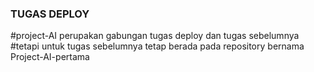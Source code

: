 ### TUGAS DEPLOY
#project-AI perupakan gabungan tugas deploy dan tugas sebelumnya
#tetapi untuk tugas sebelumnya tetap berada pada repository bernama Project-AI-pertama

